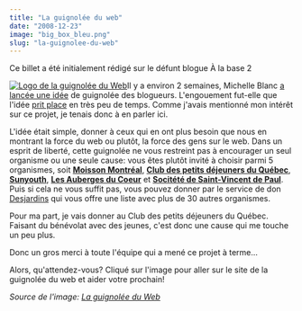 ```yaml
---
title: "La guignolée du web"
date: "2008-12-23"
image: "big_box_bleu.png"
slug: "la-guignolee-du-web"
---
```


Ce billet a été initialement rédigé sur le défunt blogue À la base 2

[![Logo de la guignolée du Web](images/big_box_bleu.png "La guignolée du Web")](https://www.guignoleeduweb.org/ "Donnez à la Guignolée du Web")Il y a environ 2 semaines, Michelle Blanc [a lancée une idée](https://www.michelleblanc.com/2008/12/pour-une-guignolee-des-blogueurs/ "Billet de Michelle Blanc sur la guignolée des blogueurs") de guignolée des blogueurs. L'engouement fut-elle que l'idée [prit place](https://www.guignoleeduweb.org/ "Site de la guignolée du web") en très peu de temps. Comme j'avais mentionné mon intérêt sur ce projet, je tenais donc à en parler ici.

L'idée était simple, donner à ceux qui en ont plus besoin que nous en montrant la force du web ou plutôt, la force des gens sur le web. Dans un esprit de liberté, cette guignolée ne vous restreint pas à encourager un seul organisme ou une seule cause: vous êtes plutôt invité à choisir parmi 5 organismes, soit [**Moisson Montréal**](https://www.moissonmontreal.org/ "Moisson Montréal"), [**Club des petits déjeuners du Québec**](https://clubdejeuners.org/ "Club des petits déjeuners du Québec"), [**Sunyouth**](https://sunyouthorg.com/ "Sunyouth"), [**Les Auberges du Coeur**](https://www.aubergesducoeur.com/ "Les Auberges du Coeur") et [**Socitété de Saint-Vincent de Paul**](https://www.ssvp-mtl.org/fr/index.shtml "Société de Saint-Vincent de Paul"). Puis si cela ne vous suffit pas, vous pouvez donner par le service de don [Desjardins](https://www.desjardins.com "Site web de Desjardins") qui vous offre une liste avec plus de 30 autres organismes.

Pour ma part, je vais donner au Club des petits déjeuners du Québec. Faisant du bénévolat avec des jeunes, c'est donc une cause qui me touche un peu plus.

Donc un gros merci à toute l'équipe qui a mené ce projet à terme...

Alors, qu'attendez-vous? Cliqué sur l'image pour aller sur le site de la guignolée du web et aider votre prochain!

_Source de l'image: [La guignolée du Web](https://www.guignoleeduweb.org/ "Site web de la source de l'image")_
